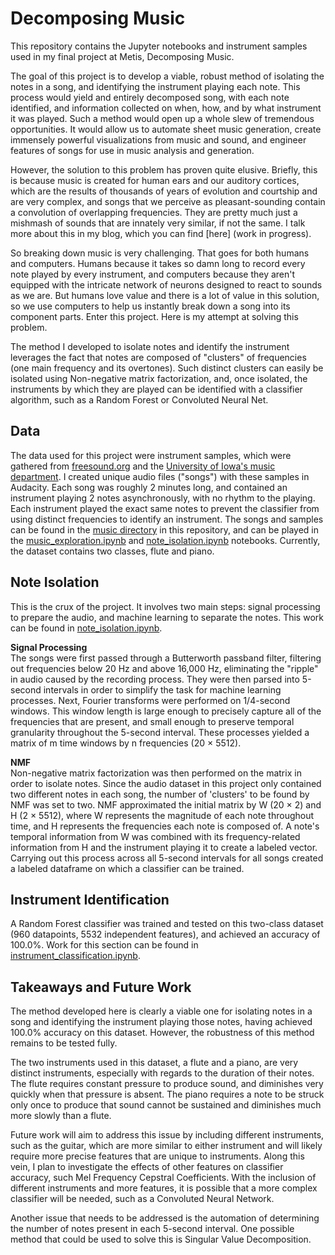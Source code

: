 # Decomposing Music

This repository contains the Jupyter notebooks and instrument samples used in my final project at Metis, Decomposing Music. 

The goal of this project is to develop a viable, robust method of isolating the notes in a song, and identifying the instrument playing each note. This process would yield and entirely decomposed song, with each note identified, and information collected on when, how, and by what instrument it was played. Such a method would open up a whole slew of tremendous opportunities. It would allow us to automate sheet music generation, create immensely powerful visualizations from music and sound, and engineer features of songs for use in music analysis and generation.

However, the solution to this problem has proven quite elusive. Briefly, this is because music is created for human ears and our auditory cortices, which are the results of thousands of years of evolution and courtship and are very complex, and songs that we perceive as pleasant-sounding contain  a convolution of overlapping frequencies. They are pretty much just a mishmash of sounds that are innately very similar, if not the same. I talk more about this in my blog, which you can find [here] (work in progress).

So breaking down music is very challenging. That goes for both humans and computers. Humans because it takes so damn long to record every note played by every instrument, and computers because they aren't equipped with the intricate network of neurons designed to react to sounds as we are. But humans love value and there is a lot of value in this solution, so we use computers to help us instantly break down a song into its component parts. Enter this project. Here is my attempt at solving this problem. 

The method I developed to isolate notes and identify the instrument leverages the fact that notes are composed of "clusters" of frequencies (one main frequency and its overtones). Such distinct clusters can easily be isolated using Non-negative matrix factorization, and, once isolated, the instruments by which they are played can be identified with a classifier algorithm, such as a Random Forest or Convoluted Neural Net.

## Data
The data used for this project were instrument samples, which were gathered from [freesound.org](https://www.freesound.org/) and the [University of Iowa's music department](http://theremin.music.uiowa.edu/MISpiano.html). I created unique audio files ("songs") with these samples in Audacity. Each song was roughly 2 minutes long, and contained an instrument playing 2 notes asynchronously, with no rhythm to the playing. Each instrument played the exact same notes to prevent the classifier from using distinct frequencies to identify an instrument. The songs and samples can be found in the [music directory](https://github.com/kekatzmann/decomposing_music/tree/master/music) in this repository, and can be played in the [music_exploration.ipynb](https://github.com/kekatzmann/decomposing_music/blob/master/notebooks/music_exploration.ipynb) and [note_isolation.ipynb](https://github.com/kekatzmann/decomposing_music/blob/master/notebooks/note_isolation.ipynb) notebooks. Currently, the dataset contains two classes, flute and piano.

## Note Isolation
This is the crux of the project. It involves two main steps: signal processing to prepare the audio, and machine learning to separate the notes. This work can be found in [note_isolation.ipynb](https://github.com/kekatzmann/decomposing_music/blob/master/notebooks/note_isolation.ipynb).

<b>Signal Processing</b><br>
The songs were first passed through a Butterworth passband filter, filtering out frequencies below 20 Hz and above 16,000 Hz, eliminating the "ripple" in audio caused by the recording process. They were then parsed into 5-second intervals in order to simplify the task for machine learning processes. Next, Fourier transforms were performed on 1/4-second windows. This window length is large enough to precisely capture all of the frequencies that are present, and small enough to preserve temporal granularity throughout the 5-second interval. These processes yielded a matrix of m time windows by n frequencies (20 × 5512).

<b>NMF</b><br>
Non-negative matrix factorization was then performed on the matrix in order to isolate notes. Since the audio dataset in this project only contained two different notes in each song, the number of 'clusters' to be found by NMF was set to two. NMF approximated the initial matrix by W (20 × 2) and H (2 × 5512), where W represents the magnitude of each note throughout time, and H represents the frequencies each note is composed of. A note's temporal information from W was combined with its frequency-related information from H and the instrument playing it to create a labeled vector. Carrying out this process across all 5-second intervals for all songs created a labeled dataframe on which a classifier can be trained.

## Instrument Identification
A Random Forest classifier was trained and tested on this two-class dataset (960 datapoints, 5532 independent features), and achieved an accuracy of 100.0%. Work for this section can be found in [instrument_classification.ipynb](https://github.com/kekatzmann/decomposing_music/blob/master/notebooks/instrument_classification.ipynb).


## Takeaways and Future Work
The method developed here is clearly a viable one for isolating notes in a song and identifying the instrument playing those notes, having achieved 100.0% accuracy on this dataset. However, the robustness of this method remains to be tested fully.

The two instruments used in this dataset, a flute and a piano, are very distinct instruments, especially with regards to the duration of their notes. The flute requires constant pressure to produce sound, and diminishes very quickly when that pressure is absent. The piano requires a note to be struck only once to produce that sound cannot be sustained and diminishes much more slowly than a flute.

Future work will aim to address this issue by including different instruments, such as the guitar, which are more similar to either instrument and will likely require more precise features that are unique to instruments. Along this vein, I plan to investigate the effects of other features on classifier accuracy, such Mel Frequency Cepstral Coefficients. With the inclusion of different instruments and more features, it is possible that a more complex classifier will be needed, such as a Convoluted Neural Network.

Another issue that needs to be addressed is the automation of determining the number of notes present in each 5-second interval. One possible method that could be used to solve this is Singular Value Decomposition.


